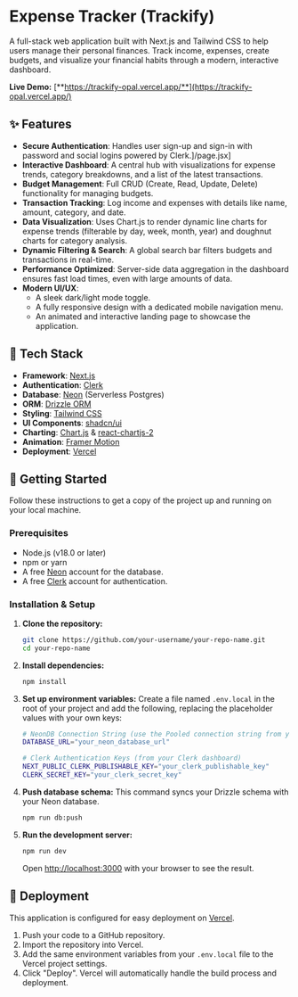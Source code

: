 # Expense Tracker (Trackify)

A full-stack web application built with Next.js and Tailwind CSS to help users manage their personal finances. Track income, expenses, create budgets, and visualize your financial habits through a modern, interactive dashboard.

**Live Demo:** [**https://trackify-opal.vercel.app/**](https://trackify-opal.vercel.app/)

## ✨ Features

  * **Secure Authentication**: Handles user sign-up and sign-in with password and social logins powered by Clerk.]/page.jsx]
  * **Interactive Dashboard**: A central hub with visualizations for expense trends, category breakdowns, and a list of the latest transactions.
  * **Budget Management**: Full CRUD (Create, Read, Update, Delete) functionality for managing budgets.
  * **Transaction Tracking**: Log income and expenses with details like name, amount, category, and date.
  * **Data Visualization**: Uses Chart.js to render dynamic line charts for expense trends (filterable by day, week, month, year) and doughnut charts for category analysis.
  * **Dynamic Filtering & Search**: A global search bar filters budgets and transactions in real-time.
  * **Performance Optimized**: Server-side data aggregation in the dashboard ensures fast load times, even with large amounts of data.
  * **Modern UI/UX**:
      * A sleek dark/light mode toggle.
      * A fully responsive design with a dedicated mobile navigation menu.
      * An animated and interactive landing page to showcase the application.

## 🚀 Tech Stack

  * **Framework**: [Next.js](https://nextjs.org)
  * **Authentication**: [Clerk](https://clerk.com/)
  * **Database**: [Neon](https://neon.tech/) (Serverless Postgres)
  * **ORM**: [Drizzle ORM](https://orm.drizzle.team/)
  * **Styling**: [Tailwind CSS](https://tailwindcss.com/)
  * **UI Components**: [shadcn/ui](https://ui.shadcn.com/)
  * **Charting**: [Chart.js](https://www.chartjs.org/) & [react-chartjs-2](https://react-chartjs-2.js.org/)
  * **Animation**: [Framer Motion](https://www.framer.com/motion/)
  * **Deployment**: [Vercel](https://vercel.com/)

## 🏁 Getting Started

Follow these instructions to get a copy of the project up and running on your local machine.

### Prerequisites

  * Node.js (v18.0 or later)
  * npm or yarn
  * A free [Neon](https://neon.tech/) account for the database.
  * A free [Clerk](https://clerk.com/) account for authentication.

### Installation & Setup

1.  **Clone the repository:**

    ```bash
    git clone https://github.com/your-username/your-repo-name.git
    cd your-repo-name
    ```

2.  **Install dependencies:**

    ```bash
    npm install
    ```

3.  **Set up environment variables:**
    Create a file named `.env.local` in the root of your project and add the following, replacing the placeholder values with your own keys:

    ```sh
    # NeonDB Connection String (use the Pooled connection string from your Neon dashboard)
    DATABASE_URL="your_neon_database_url"

    # Clerk Authentication Keys (from your Clerk dashboard)
    NEXT_PUBLIC_CLERK_PUBLISHABLE_KEY="your_clerk_publishable_key"
    CLERK_SECRET_KEY="your_clerk_secret_key"
    ```

4.  **Push database schema:**
    This command syncs your Drizzle schema with your Neon database.

    ```bash
    npm run db:push
    ```

5.  **Run the development server:**

    ```bash
    npm run dev
    ```

    Open [http://localhost:3000](https://www.google.com/search?q=http://localhost:3000) with your browser to see the result.

## 🚢 Deployment

This application is configured for easy deployment on [Vercel](https://vercel.com/).

1.  Push your code to a GitHub repository.
2.  Import the repository into Vercel.
3.  Add the same environment variables from your `.env.local` file to the Vercel project settings.
4.  Click "Deploy". Vercel will automatically handle the build process and deployment.